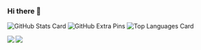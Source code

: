 ### Hi there 👋

![GitHub Stats Card](https://github-readme-stats.vercel.app/api?username=susumutomita)
![GitHub Extra Pins](https://github-readme-stats.vercel.app/api/pin/?username=susumutomita&repo=homebridge-switchbot-for-mac)
![Top Languages Card](https://github-readme-stats.vercel.app/api/top-langs/?username=susumutomita)

<a href="https://github.com/anuraghazra/github-readme-stats">
  <img align="left" src="https://github-readme-stats.vercel.app/api?username=susumutomita&count_private=true&show_icons=true" />
</a>
<a href="https://github.com/anuraghazra/github-readme-stats">
  <img align="left" src="https://github-readme-stats.vercel.app/api/pin/?username=susumutomita&repo=homebridge-switchbot-for-mac" />
</a>

<!--
**susumutomita/susumutomita** is a ✨ _special_ ✨ repository because its `README.md` (this file) appears on your GitHub profile.

Here are some ideas to get you started:

- 🔭 I’m currently working on ...
- 🌱 I’m currently learning ...
- 👯 I’m looking to collaborate on ...
- 🤔 I’m looking for help with ...
- 💬 Ask me about ...
- 📫 How to reach me: ...
- 😄 Pronouns: ...
- ⚡ Fun fact: ...
-->
